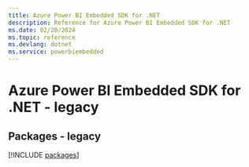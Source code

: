 ```yaml
---
title: Azure Power BI Embedded SDK for .NET
description: Reference for Azure Power BI Embedded SDK for .NET
ms.date: 02/20/2024
ms.topic: reference
ms.devlang: dotnet
ms.service: powerbiembedded
---
```

# Azure Power BI Embedded SDK for .NET - legacy
## Packages - legacy
[!INCLUDE [packages](power-bi-embedded-index.md)]